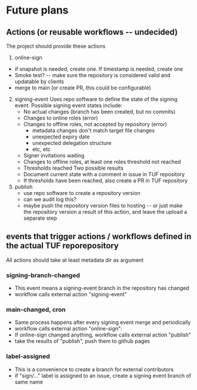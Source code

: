 # Future plans

## Actions (or reusable workflows -- undecided)

The project should provide these actions

1. online-sign
  * if snapshot is needed, create one. If timestamp is needed, create one
  * Smoke test? -- make sure the repository is considered valid and updatable by clients
  * merge to main (or create PR, this could be configurable)
2. signing-event
   Uses repo software to define the state of the signing event.
   Possible signing event states include:
   * No actual changes (branch has been created, but no commits)
   * Changes to online roles (error)
   * Changes to offline roles, not accepted by repository (error)
     * metadata changes don't match target file changes
     * unexpected expiry date
     * unexpected delegation structure
     * etc, etc
   * Signer invitations waiting
   * Changes to offline roles, at least one roles threshold not reached
   * Thresholds reached
   Two possible results
   * Document current state with a comment in issue in TUF repository
   * If thresholds have been reached, also create a PR in TUF repository
3. publish
   * use repo software to create a repository version
   * can we audit log this?
   * maybe push the repository version files to hosting -- or just make the
     repository version a result of this action, and leave the upload
     a separate step


## events that trigger actions / workflows defined in the actual TUF reporepository

All actions should take at least metadata dir as argument

### signing-branch-changed

* This event means a signing-event branch in the repository has changed
* workflow calls external action "signing-event"

### main-changed, cron

* Same process happens after every signing event merge and periodically
* workflow calls external action "online-sign":
* If online-sign changed anything, workflow calls external action "publish"
* take the results of "publish", push them to github pages

### label-assigned

* This is a convenience to create a branch for external contributors
* if "sign/..." label is assigned to an issue, create a signing event branch of same name


